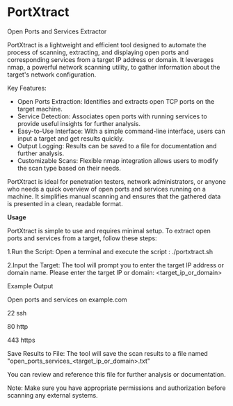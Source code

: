 # PortXtract
Open Ports and Services Extractor


PortXtract is a lightweight and efficient tool designed to automate the process of scanning, extracting, and displaying open ports and corresponding services from a target IP address or domain. It leverages nmap, a powerful network scanning utility, to gather information about the target's network configuration.

Key Features:

* Open Ports Extraction: Identifies and extracts open TCP ports on the target machine.
* Service Detection: Associates open ports with running services to provide useful insights for further analysis.
* Easy-to-Use Interface: With a simple command-line interface, users can input a target and get results quickly.
* Output Logging: Results can be saved to a file for documentation and further analysis.
* Customizable Scans: Flexible nmap integration allows users to modify the scan type based on their needs.


PortXtract is ideal for penetration testers, network administrators, or anyone who needs a quick overview of open ports and services running on a machine. It simplifies manual scanning and ensures that the gathered data is presented in a clean, readable format.


**Usage**


PortXtract is simple to use and requires minimal setup. To extract open ports and services from a target, follow these steps:


1.Run the Script:
Open a terminal and execute the script : ./portxtract.sh


2.Input the Target:
The tool will prompt you to enter the target IP address or domain name. 
Please enter the target IP or domain: <target_ip_or_domain>


Example Output

Open ports and services on example.com


22 ssh


80 http


443 https


Save Results to File:  The tool will save the scan results to a file named  "open_ports_services_<target_ip_or_domain>.txt"


You can review and reference this file for further analysis or documentation.

Note: Make sure you have appropriate permissions and authorization before scanning any external systems.
